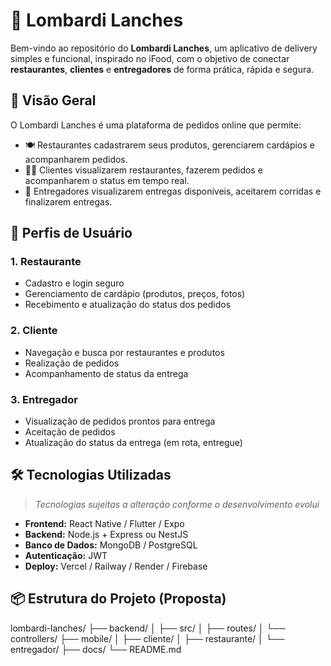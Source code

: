 # 🍔 Lombardi Lanches

Bem-vindo ao repositório do **Lombardi Lanches**, um aplicativo de delivery simples e funcional, inspirado no iFood, com o objetivo de conectar **restaurantes**, **clientes** e **entregadores** de forma prática, rápida e segura.

## 🚀 Visão Geral

O Lombardi Lanches é uma plataforma de pedidos online que permite:

- 🍽 Restaurantes cadastrarem seus produtos, gerenciarem cardápios e acompanharem pedidos.
- 🧑‍💻 Clientes visualizarem restaurantes, fazerem pedidos e acompanharem o status em tempo real.
- 🛵 Entregadores visualizarem entregas disponíveis, aceitarem corridas e finalizarem entregas.

## 👥 Perfis de Usuário

### 1. Restaurante
- Cadastro e login seguro
- Gerenciamento de cardápio (produtos, preços, fotos)
- Recebimento e atualização do status dos pedidos

### 2. Cliente
- Navegação e busca por restaurantes e produtos
- Realização de pedidos
- Acompanhamento de status da entrega

### 3. Entregador
- Visualização de pedidos prontos para entrega
- Aceitação de pedidos
- Atualização do status da entrega (em rota, entregue)

## 🛠 Tecnologias Utilizadas

> _Tecnologias sujeitas a alteração conforme o desenvolvimento evolui_

- **Frontend:** React Native / Flutter / Expo
- **Backend:** Node.js + Express ou NestJS
- **Banco de Dados:** MongoDB / PostgreSQL
- **Autenticação:** JWT
- **Deploy:** Vercel / Railway / Render / Firebase

## 📦 Estrutura do Projeto (Proposta)

lombardi-lanches/
├── backend/
│ ├── src/
│ ├── routes/
│ └── controllers/
├── mobile/
│ ├── cliente/
│ ├── restaurante/
│ └── entregador/
├── docs/
└── README.md
